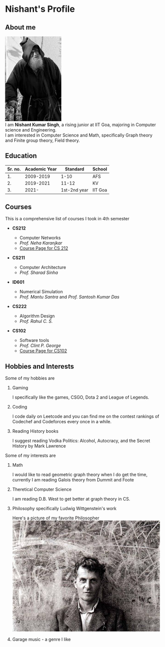 Nishant's Profile
=================

## About me

![profile pic](./download.jpg)  
I am **Nishant Kumar Singh**, a rising junior at IIT Goa, majoring in Computer science and Engineering.  
I am interested in Computer Science and Math, specifically Graph theory and Finite group theory, Field theory.


## Education

| Sr. no.  | Academic Year   | Standard      | School  |
|----------|-----------------|---------------|---------|
|    1.    |  2009-2019      |  1-10         | AFS     |
|    2.    |  2019-2021      |  11-12        | KV      |
|    3.	   |  2021-          |  1st-2nd year | IIT Goa 


## Courses
This is a comprehensive list of courses I took in 4th semester
- **CS212**
	- Computer Networks
	- *Prof. Neha Karanjkar*
	- [Course Page for CS 212](https://nehakaranjkar.github.io/cs212.html) 
- **CS211**
	- Computer Architecture
	- *Prof. Sharad Sinha*
- **ID601**
	- Numerical Simulation
	- *Prof. Mantu Santra* and *Prof. Santosh Kumar Das*

- **CS222**
	- Algorithm Design
	- *Prof. Rahul C. S.*
- **CS102**
	- Software tools
	- *Prof. Clint P. George*
	- [Course Page for CS102](https://clintpgeorge.github.io/cs-102/spring-2023/)
	
## Hobbies and Interests

Some of my hobbies are   

1. Gaming

    I specifically like the games, CSGO, Dota 2 and League of Legends.

2.  Coding

    I code daily on Leetcode and you can find me on the contest rankings of Codechef and Codeforces every once in a while.

3. Reading History books

    I suggest reading Vodka Politics: Alcohol, Autocracy, and the Secret History by Mark Lawrence
 
Some of my interests are

1. Math

    I would like to read geometric graph theory when I do get the time, currently I am reading Galois theory from Dummit and Foote

2. Theretical Computer Science

    I am reading D.B. West to get better at graph theory in CS.

3. Philosophy specifically Ludwig Wittgenstein's work

    Here's a  picture of my favorite Philosopher 
    ![Ludwig Wittgenstein](./images.jpeg)

4. Garage music	- a genre I like
